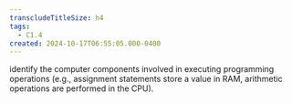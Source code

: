 ```yaml
---
transcludeTitleSize: h4
tags:
  - C1.4
created: 2024-10-17T06:55:05.000-0400
---
```

identify the computer components involved in executing programming operations (e.g., assignment statements store a value in RAM, arithmetic operations are performed in the CPU).